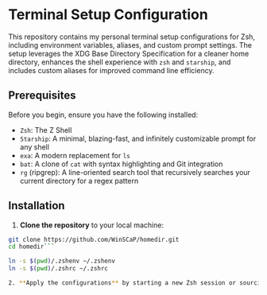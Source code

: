 # Terminal Setup Configuration

This repository contains my personal terminal setup configurations for Zsh, including environment variables, aliases, and custom prompt settings. The setup leverages the XDG Base Directory Specification for a cleaner home directory, enhances the shell experience with `zsh` and `starship`, and includes custom aliases for improved command line efficiency.

## Prerequisites

Before you begin, ensure you have the following installed:
- `Zsh`: The Z Shell
- `Starship`: A minimal, blazing-fast, and infinitely customizable prompt for any shell
- `exa`: A modern replacement for `ls`
- `bat`: A clone of `cat` with syntax highlighting and Git integration
- `rg` (ripgrep): A line-oriented search tool that recursively searches your current directory for a regex pattern

## Installation

1. **Clone the repository** to your local machine:

```bash
git clone https://github.com/WinSCaP/homedir.git
cd homedir```

ln -s $(pwd)/.zshenv ~/.zshenv
ln -s $(pwd)/.zshrc ~/.zshrc

2. **Apply the configurations** by starting a new Zsh session or sourcing the files:

